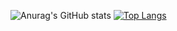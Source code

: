 <!--
**Aaron-Cunningham/Aaron-Cunningham** is a ✨ _special_ ✨ repository because its `README.md` (this file) appears on your GitHub profile.

Here are some ideas to get you started:

- 🔭 I’m currently working on ...
- 🌱 I’m currently learning ...
- 👯 I’m looking to collaborate on ...
- 🤔 I’m looking for help with ...
- 💬 Ask me about ...
- 📫 How to reach me: ...
- 😄 Pronouns: ...
- ⚡ Fun fact: ...
-->
![Anurag's GitHub stats](https://github-readme-stats.vercel.app/api?username=Aaron-Cunningham&show_icons=true&theme=github_dark)
[![Top Langs](https://github-readme-stats.vercel.app/api/top-langs/?username=Aaron-Cunningham&langs_count=8&theme=github_dark)](https://github.com/anuraghazra/github-readme-stats)
